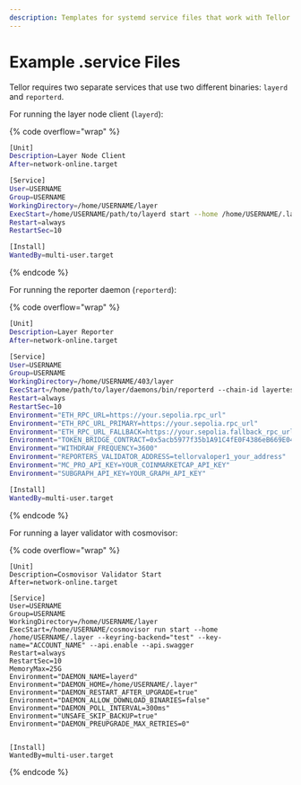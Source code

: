 ```yaml
---
description: Templates for systemd service files that work with Tellor
---
```


# Example .service Files

Tellor requires two separate services that use two different binaries: `layerd` and `reporterd`.&#x20;

For running the layer node client (`layerd`):

{% code overflow="wrap" %}
```sh
[Unit]
Description=Layer Node Client
After=network-online.target

[Service]
User=USERNAME
Group=USERNAME
WorkingDirectory=/home/USERNAME/layer
ExecStart=/home/USERNAME/path/to/layerd start --home /home/USERNAME/.layer --keyring-backend="test" --key-name=ACCOUNT_NAME  --api.enable --api.swagger
Restart=always
RestartSec=10

[Install]
WantedBy=multi-user.target
```
{% endcode %}

For running the reporter daemon (`reporterd`):

{% code overflow="wrap" %}
```sh
[Unit]
Description=Layer Reporter
After=network-online.target

[Service]
User=USERNAME
Group=USERNAME
WorkingDirectory=/home/USERNAME/403/layer
ExecStart=/home/path/to/layer/daemons/bin/reporterd --chain-id layertest-4 --grpc-addr 0.0.0.0:9090 --from ACCOUNT_NAME --home /home/USERNAME/.layer --keyring-backend test --node tcp://0.0.0.0:26657
Restart=always
RestartSec=10
Environment="ETH_RPC_URL=https://your.sepolia.rpc_url"
Environment="ETH_RPC_URL_PRIMARY=https://your.sepolia.rpc_url"
Environment="ETH_RPC_URL_FALLBACK=https://your.sepolia.fallback_rpc_url"
Environment="TOKEN_BRIDGE_CONTRACT=0x5acb5977f35b1A91C4fE0F4386eB669E046776F2"
Environment="WITHDRAW_FREQUENCY=3600"
Environment="REPORTERS_VALIDATOR_ADDRESS=tellorvaloper1_your_address"
Environment="MC_PRO_API_KEY=YOUR_COINMARKETCAP_API_KEY"
Environment="SUBGRAPH_API_KEY=YOUR_GRAPH_API_KEY"

[Install]
WantedBy=multi-user.target
```
{% endcode %}

For running a layer validator with cosmovisor:

{% code overflow="wrap" %}
```shell
[Unit]
Description=Cosmovisor Validator Start
After=network-online.target

[Service]
User=USERNAME
Group=USERNAME
WorkingDirectory=/home/USERNAME/layer
ExecStart=/home/USERNAME/cosmovisor run start --home /home/USERNAME/.layer --keyring-backend="test" --key-name="ACCOUNT_NAME" --api.enable --api.swagger
Restart=always
RestartSec=10
MemoryMax=25G
Environment="DAEMON_NAME=layerd"
Environment="DAEMON_HOME=/home/USERNAME/.layer"
Environment="DAEMON_RESTART_AFTER_UPGRADE=true"
Environment="DAEMON_ALLOW_DOWNLOAD_BINARIES=false"
Environment="DAEMON_POLL_INTERVAL=300ms"
Environment="UNSAFE_SKIP_BACKUP=true"
Environment="DAEMON_PREUPGRADE_MAX_RETRIES=0"


[Install]
WantedBy=multi-user.target
```
{% endcode %}

